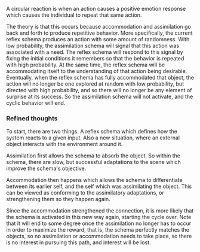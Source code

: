 A circular reaction is when an action causes a positive emotion response which causes the individual to repeat that same action.

The theory is that this occurs because accommodation and assimilation go back and forth to produce repetitive behavior.
More specifically, the current reflex schema produces an action with some amount of randomness. With low probability, the assimilation schema will signal that this action was associated with a need. The reflex schema will respond to this signal by fixing the initial conditions it remembers so that the behavior is repeated with high probability. At the same time, the reflex schema will be accommodating itself to the understanding of that action being desirable. Eventually, when the reflex schema has fully accommodated that object, the action will no longer be one explored at random with low probability, but directed with high probability, and so there will no longer be any element of surprise at its success. So the assimilation schema will not activate, and the cyclic behavior will end.

### Refined thoughts

To start, there are two things. A reflex schema which defines how the system reacts to a given input. Also a new situation, where an external object interacts with the environment around it. 

Assimilation first allows the schema to absorb the object. So within the schema, there are slow, but successful adaptations to the scene which improve the schema's objective.

Accommodation then happens which allows the schema to differentiate between its earlier self, and the self which was assimilating the object. This can be viewed as conforming to the assimilatory adaptations, or strengthening them so they happen again.

Since the accommodation strengthened the connection, it is more likely that the schema is activated in this new way again, starting the cycle over. Note that it will end to some degree once the assimilation no longer has to occur in order to maximize the reward, that is, the schema perfectly matches the objects, so no assimilation or accommodation needs to take place, so there is no interest in pursuing this path, and interest will be lost.
